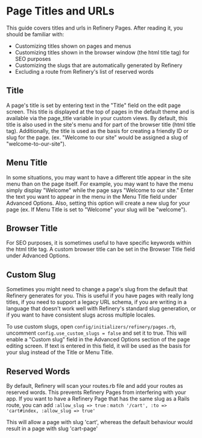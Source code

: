# Page Titles and URLs

This guide covers titles and urls in Refinery Pages. After reading it, you should be familiar with:

* Customizing titles shown on pages and menus
* Customizing titles shown in the browser window (the html title tag) for SEO purposes
* Customizing the slugs that are automatically generated by Refinery
* Excluding a route from Refinery's list of reserved words

## Title

A page's title is set by entering text in the "Title" field on the edit page screen. This title is displayed at the top of pages in the default theme and is available via the page_title variable in your custom views. By default, this title is also used in the site's menu and for part of the browser title (html title tag). Additionally, the title is used as the basis for creating a friendly ID or slug for the page. (ex. "Welcome to our site" would be assigned a slug of "welcome-to-our-site").

## Menu Title

In some situations, you may want to have a different title appear in the site menu than on the page itself. For example, you may want to have the menu simply display "Welcome" while the page says "Welcome to our site." Enter the text you want to appear in the menu in the Menu Title field under Advanced Options. Also, setting this option will create a new slug for your page (ex. If Menu Title is set to "Welcome" your slug will be "welcome").

## Browser Title

For SEO purposes, it is sometimes useful to have specific keywords within the html title tag. A custom browser title can be set in the Browser Title field under Advanced Options.

## Custom Slug

Sometimes you might need to change a page's slug from the default that Refinery generates for you. This is useful if you have pages with really long titles, if you need to support a legacy URL schema, if you are writing in a language that doesn't work well with Refinery's standard slug generation, or if you want to have consistent slugs across multiple locales.

To use custom slugs, open `config/initializers/refinery/pages.rb`, uncomment `config.use_custom_slugs = false` and set it to true. This will enable a "Custom slug" field in the Advanced Options section of the page editing screen. If text is entered in this field, it will be used as the basis for your slug instead of the Title or Menu Title.

## Reserved Words

By default, Refinery will scan your routes.rb file and add your routes as reserved words. This prevents Refinery Pages from interfering with your app. If you want to have a Refinery Page that has the same slug as a Rails route, you can add `:allow_slug => true` : `match '/cart', :to => 'cart#index, :allow_slug => true'`

This will allow a page with slug 'cart', whereas the default behaviour would result in a page with slug 'cart-page'
